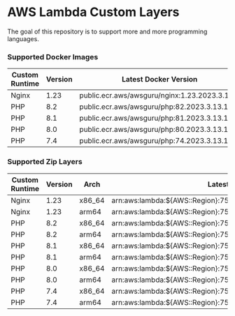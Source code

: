 # AWS Lambda Custom Layers

The goal of this repository is to support more and more programming languages.

### Supported Docker Images

| Custom Runtime | Version | Latest Docker Version                         |
|----------------|---------|-----------------------------------------------|
| Nginx          | 1.23    | public.ecr.aws/awsguru/nginx:1.23.2023.3.13.1 |
| PHP            | 8.2     | public.ecr.aws/awsguru/php:82.2023.3.13.1     |
| PHP            | 8.1     | public.ecr.aws/awsguru/php:81.2023.3.13.1     |
| PHP            | 8.0     | public.ecr.aws/awsguru/php:80.2023.3.13.1     |
| PHP            | 7.4     | public.ecr.aws/awsguru/php:74.2023.3.13.1     |

### Supported Zip Layers

| Custom Runtime | Version | Arch   | Latest Layer Version                                                 |
|----------------|---------|--------|----------------------------------------------------------------------|
| Nginx          | 1.23    | x86_64 | arn:aws:lambda:${AWS::Region}:753240598075:layer:Nginx123X86:12      |
| Nginx          | 1.23    | arm64  | arn:aws:lambda:${AWS::Region}:753240598075:layer:Nginx123Arm:12      |
| PHP            | 8.2     | x86_64 | arn:aws:lambda:${AWS::Region}:753240598075:layer:Php82FpmNginxX86:12 |
| PHP            | 8.2     | arm64  | arn:aws:lambda:${AWS::Region}:753240598075:layer:Php82FpmNginxArm:12 |
| PHP            | 8.1     | x86_64 | arn:aws:lambda:${AWS::Region}:753240598075:layer:Php81FpmNginxX86:12 |
| PHP            | 8.1     | arm64  | arn:aws:lambda:${AWS::Region}:753240598075:layer:Php81FpmNginxArm:12 |
| PHP            | 8.0     | x86_64 | arn:aws:lambda:${AWS::Region}:753240598075:layer:Php80FpmNginxX86:12 |
| PHP            | 8.0     | arm64  | arn:aws:lambda:${AWS::Region}:753240598075:layer:Php80FpmNginxArm:12 |
| PHP            | 7.4     | x86_64 | arn:aws:lambda:${AWS::Region}:753240598075:layer:Php74FpmNginxX86:12 |
| PHP            | 7.4     | arm64  | arn:aws:lambda:${AWS::Region}:753240598075:layer:Php74FpmNginxArm:12 |
